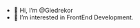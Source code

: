 - 👋 Hi, I’m @Giedrekor
- 👀 I’m interested in FrontEnd Development.


<!---
- 📫 How to reach me ...
Giedrekor/Giedrekor is a ✨ special ✨ repository because its `README.md` (this file) appears on your GitHub profile.
You can click the Preview link to take a look at your changes.
--->
